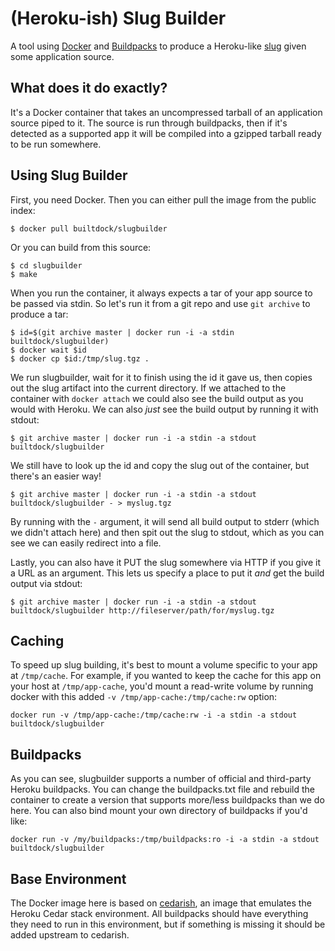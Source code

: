 # (Heroku-ish) Slug Builder

A tool using [Docker](http://docker.io) and
[Buildpacks](https://devcenter.heroku.com/articles/buildpacks) to produce a Heroku-like
[slug](https://devcenter.heroku.com/articles/slug-compiler) given some application source.

## What does it do exactly?

It's a Docker container that takes an uncompressed tarball of an application source piped to it.
The source is run through buildpacks, then if it's detected as a supported app it will be compiled
into a gzipped tarball ready to be run somewhere.

## Using Slug Builder

First, you need Docker. Then you can either pull the image from the public index:

	$ docker pull builtdock/slugbuilder

Or you can build from this source:

	$ cd slugbuilder
	$ make

When you run the container, it always expects a tar of your app source to be passed via stdin. So
let's run it from a git repo and use `git archive` to produce a tar:

	$ id=$(git archive master | docker run -i -a stdin builtdock/slugbuilder)
	$ docker wait $id
	$ docker cp $id:/tmp/slug.tgz .

We run slugbuilder, wait for it to finish using the id it gave us, then copies out the slug
artifact into the current directory. If we attached to the container with `docker attach` we could
also see the build output as you would with Heroku. We can also *just* see the build output by
running it with stdout:

	$ git archive master | docker run -i -a stdin -a stdout builtdock/slugbuilder

We still have to look up the id and copy the slug out of the container, but there's an easier way!

	$ git archive master | docker run -i -a stdin -a stdout builtdock/slugbuilder - > myslug.tgz

By running with the `-` argument, it will send all build output to stderr (which we didn't attach
here) and then spit out the slug to stdout, which as you can see we can easily redirect into a
file.

Lastly, you can also have it PUT the slug somewhere via HTTP if you give it a URL as an argument.
This lets us specify a place to put it *and* get the build output via stdout:

	$ git archive master | docker run -i -a stdin -a stdout builtdock/slugbuilder http://fileserver/path/for/myslug.tgz

## Caching

To speed up slug building, it's best to mount a volume specific to your app at `/tmp/cache`. For
example, if you wanted to keep the cache for this app on your host at `/tmp/app-cache`, you'd mount
a read-write volume by running docker with this added `-v /tmp/app-cache:/tmp/cache:rw` option:

	docker run -v /tmp/app-cache:/tmp/cache:rw -i -a stdin -a stdout builtdock/slugbuilder


## Buildpacks

As you can see, slugbuilder supports a number of official and third-party Heroku buildpacks. You
can change the buildpacks.txt file and rebuild the container to create a version that supports
more/less buildpacks than we do here. You can also bind mount your own directory of buildpacks if
you'd like:

	docker run -v /my/buildpacks:/tmp/buildpacks:ro -i -a stdin -a stdout builtdock/slugbuilder

## Base Environment

The Docker image here is based on [cedarish](https://github.com/progrium/cedarish), an image that
emulates the Heroku Cedar stack environment. All buildpacks should have everything they need to run
in this environment, but if something is missing it should be added upstream to cedarish.
